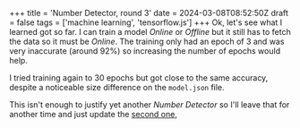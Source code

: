 +++
title = 'Number Detector, round 3'
date = 2024-03-08T08:52:50Z
draft = false
tags = ['machine learning', 'tensorflow.js']
+++
Ok, let's see what I learned got so far. I can train a model *Online* or *Offline* but it still has to fetch the data so it must be *Online*.
The training only had an epoch of 3 and was very inaccurate (around 92%) so increasing the number of epochs would help.

I tried training again to 30 epochs but got close to the same accuracy, despite a noticeable size difference on the `model.json` file.

This isn't enough to justify yet another *Number Detector* so I'll leave that for another time and just update the [second one](/projects/detector2/),
